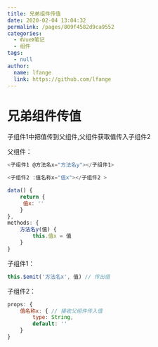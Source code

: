 ```yaml
---
title: 兄弟组件传值
date: 2020-02-04 13:04:32
permalink: /pages/809f4582d9ca9552
categories: 
  - 《Vue》笔记
  - 组件
tags: 
  - null
author: 
  name: lfange
  link: https://github.com/lfange
---
```

# 兄弟组件传值

子组件1中把值传到父组件,父组件获取值传入子组件2



父组件：

```js
<子组件1 @方法名x="方法名y"></子组件1>

<子组件2 :值名称x="值x"></子组件2 >

data() {
	return {
	 值x: ''
	}
},
methods: {
	方法名y(值) {
		this.值x = 值
	}
}

```

子组件1：

```js
this.$emit('方法名x', 值) // 传出值
```

子组件2：

```js
props: {
    值名称x: { // 接收父组件传入值
        type: String,
        default: ''
    }
}
```